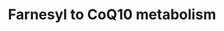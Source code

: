 ---
annotations:
- id: PW:0000002
  parent: classic metabolic pathway
  type: Pathway Ontology
  value: classic metabolic pathway
- id: PW:0000453
  parent: classic metabolic pathway
  type: Pathway Ontology
  value: isoprenoid biosynthetic pathway
- id: PW:0000135
  parent: classic metabolic pathway
  type: Pathway Ontology
  value: metabolic pathway of cofactors, vitamins, nutrients
authors:
- DeSl
description: 'Coenzyme Q (ubiquinone or CoQ) is an essential lipid in electron transport
  and an important antioxidant. CoQ synthesis derives from the isoprene biosynthetic
  pathway in human and yeast cells. There is interest in the use of CoQ10 in particular
  for the treatment of mitochondrial disorders and neurodegenerative diseases [PMID:
  17973981].'
last-edited: 2022-12-10
organisms:
- Homo sapiens
redirect_from:
- /index.php/Pathway:WP5274
- /instance/WP5274
- /instance/WP5274_r123603
revision: r123603
schema-jsonld:
- '@context': https://schema.org/
  '@id': https://wikipathways.github.io/pathways/WP5274.html
  '@type': Dataset
  creator:
    '@type': Organization
    name: WikiPathways
  description: 'Coenzyme Q (ubiquinone or CoQ) is an essential lipid in electron transport
    and an important antioxidant. CoQ synthesis derives from the isoprene biosynthetic
    pathway in human and yeast cells. There is interest in the use of CoQ10 in particular
    for the treatment of mitochondrial disorders and neurodegenerative diseases [PMID:
    17973981].'
  keywords:
  - 4OH-Cinnamate
  - 4OH-benzoate
  - 4OH-phenyllactate
  - 4OH-phenylpyruvate
  - CoQ10
  - Decaprenyl-4OH-benzoate
  - Decarprenyl-PP
  - Farnesyl-PP
  - Trans-prenyl transferase
  - tyrosine
  license: CC0
  name: Farnesyl to CoQ10 metabolism
seo: CreativeWork
title: Farnesyl to CoQ10 metabolism
wpid: WP5274
---